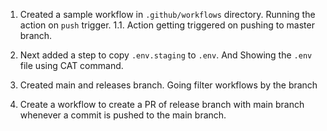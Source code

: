 1. Created a sample workflow in `.github/workflows` directory. Running the action on `push` trigger.
   1.1. Action getting triggered on pushing to master branch.

2. Next added a step to copy `.env.staging` to `.env`. And Showing the `.env` file using CAT command.

3. Created main and releases branch. Going filter workflows by the branch

4. Create a workflow to create a PR of release branch with main branch whenever a commit is pushed to the main branch.
